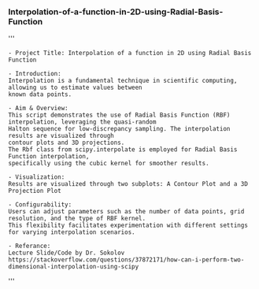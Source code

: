 ### Interpolation-of-a-function-in-2D-using-Radial-Basis-Function

'''
    
    - Project Title: Interpolation of a function in 2D using Radial Basis Function

    - Introduction: 
    Interpolation is a fundamental technique in scientific computing, allowing us to estimate values between
    known data points. 

    - Aim & Overview:
    This script demonstrates the use of Radial Basis Function (RBF) interpolation, leveraging the quasi-random 
    Halton sequence for low-discrepancy sampling. The interpolation results are visualized through 
    contour plots and 3D projections.
    The Rbf class from scipy.interpolate is employed for Radial Basis Function interpolation, 
    specifically using the cubic kernel for smoother results.

    - Visualization:
    Results are visualized through two subplots: A Contour Plot and a 3D Projection Plot

    - Configurability:
    Users can adjust parameters such as the number of data points, grid resolution, and the type of RBF kernel. 
    This flexibility facilitates experimentation with different settings for varying interpolation scenarios.
    
    - Referance:
    Lecture Slide/Code by Dr. Sokolov
    https://stackoverflow.com/questions/37872171/how-can-i-perform-two-dimensional-interpolation-using-scipy
    
'''
